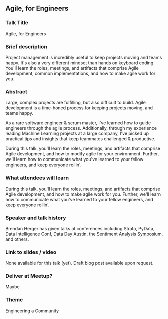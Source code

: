 ## Agile, for Engineers

### Talk Title

Agile, for Engineers

### Brief description

Project management is incredibly useful to keep projects moving and teams happy. It's also a very different mindset than hands on keyboard coding. You'll learn the roles, meetings, and artifacts that comprise Agile development, common implementations, and how to make agile work for you.

### Abstract

Large, complex projects are fulfilling, but also difficult to build. Agile development is a time-honed process for keeping projects moving, and teams happy. 

As a rare software engineer & scrum master, I've learned how to guide engineers through the agile process. Additionally, through my experience leading Machine Learning projects at a large company, I've picked up practical tips and insights that keep teammates challenged & productive.

During this talk, you'll learn the roles, meetings, and artifacts that comprise Agile development, and how to modify agile for your environment. Further, we'll learn how to communicate what you've learned to your fellow engineers, and keep everyone rollin'.

### What attendees will learn

During this talk, you'll learn the roles, meetings, and artifacts that comprise Agile development, and how to make agile work for you. Further, we'll learn how to communicate what you've learned to your fellow engineers, and keep everyone rollin'.


### Speaker and talk history

Brendan Herger has given talks at conferences including Strata, PyData, Data Intelligence Conf, Data Day Austin, the Sentiment Analysis Symposium, and others. 

### Link to slides / video

None available for this talk (yet). Draft blog post available upon request. 

### Deliver at Meetup?

Maybe

### Theme

Engineering a Community